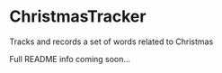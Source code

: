 ChristmasTracker
====================

Tracks and records a set of words related to Christmas

Full README info coming soon…